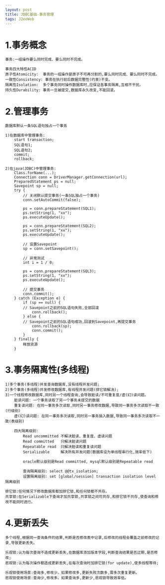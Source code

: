 ```yaml
---
layout: post
title: JDBC基础-事务管理
tags: J2eeWeb
---
```

# 1.事务概念
	事务:一组操作要么同时完成、要么同时不完成。
	
	事务四大特性ACID
	原子性Atomicity:  事务的一组操作是原子不可再分割的,要么同时完成、要么同时不完成。
	一致性Consistency: 事务在执行前后数据完整性(约束)不变。	
	隔离性Isolation:  多个事务同时操作数据库时,应保证各事务隔离,互相不干扰。
	持久性Durability: 事务一旦被提交,数据库永久改变,不能回滚。
	
# 2.管理事务
	数据库默认一条SQL语句独占一个事务
	
	1)在数据库中管理事务:	
		start transaction;
		SQL语句1;
		SQL语句2;	
		commit;
		rollback;
                
	2)在java(JDBC)中管理事务:
		Class.forName(...);
		Connection conn = DriverManager.getConnection(url);		
		PreparedStatement ps = null;		
		Savepoint sp = null;
		try {
			// 关闭默认提交事务(一条SQL独占一个事务)
			conn.setAutoCommit(false);

			ps = conn.prepareStatement(SQL1);
			ps.setString(1, "xx");
			ps.executeUpdate();
			
			ps = conn.prepareStatement(SQL2);
			ps.setString(1, "xx");
			ps.executeUpdate();

			// 设置Savepoint
			sp = conn.setSavepoint();
			
			// 异常测试
			int i = 1 / 0;
			
			ps = conn.prepareStatement(SQL3);
			ps.setString(1, "xx");
			ps.executeUpdate();
			
			// 提交事务
			conn.commit();
		} catch (Exception e) {		
			if (sp == null) {
			// Savepoint之前的SQL语句失败,全部回滚
				conn.rollback();
			} else {
			// Savepoint之前的SQL语句成功,回滚到Savepoint,再提交事务
				conn.rollback(sp);
				conn.commit();
			}
		} finally {
			释放资源
		}
	
# 3.事务隔离性(多线程)
	1)多个事务(多线程)并发查询数据库,没有线程并发问题;
	2)多个事务(多线程)并发修改数据库,有线程并发问题(排它锁解决); 	
	3)一个线程修改数据库,同时另一个线程查询,会导致脏读/不可重复度/虚(幻)读问题。
		脏读问题: 一个事务读取了另一个事务未提交的数据
		重复读问题: 在同一事务多次读取,同时另一事务修改数据,导致同一事务多次读取不一致(行级别)
		虚(幻)读问题: 在同一事务多次读取,同时另一事务插入数据,导致同一事务多次读取不一致(表级别)
		
		四大隔离级别:
			Read uncommitted 不解决脏读、重复度、虚读问题
			Read committed 	 只解决脏读问题
			Repeatable read  只解决脏读和重复读问题
			Serializable 	 解决所有并发问题(数据库设为单线程串行化,效率低下)
			
			oracle默认级别是Read committed, mysql默认级别是Repeatable read
			
			查询隔离级别: select @@tx_isolation;
			设置隔离级别: set [global/session] transaction isolation level 隔离级别

	排它锁:任何情况下修改数据库都加排它锁,和任何锁都不共存。		
	共享锁:在Serializable下查询才加共享锁,共享锁之间可共存,和排它锁不共存,使查询和修改不能同时进行。	
	
# 4.更新丢失
	多个线程,根据同一查询条件的结果,判断是否修改表中记录,后修改的线程会覆盖之前修改的记录,导致更新丢失。
	
	乐观锁:认为每次查询不造成更新丢失,在数据库添加版本字段,判断查询结果是否过期,是否修改;
	悲观锁:认为每次操作都造成更新丢失,在每次查询时加排它锁(for update),使多线程等待; 	
	
	乐观锁使用场景:查询多,修改少。如果修改多,更新失败次数多,需多次重复更新。
	悲观锁使用场景:查询少,修改多。如果查询多,更新少,悲观锁导致效率低。
